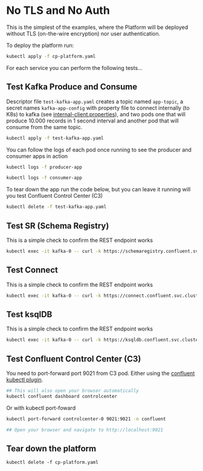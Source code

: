 # No TLS and No Auth

This is the simplest of the examples, where the Platform will be deployed without TLS (on-the-wire encryption) nor user authentication.

To deploy the platform run:

```bash
kubectl apply -f cp-platform.yaml
```

For each service you can perform the following tests...

## Test Kafka Produce and Consume

Descriptor file `test-kafka-app.yaml` creates a topic named `app-topic`, a secret names `kafka-app-config` with property file to connect internally (to K8s) to kafka (see [internal-client.properties](internal-client.properties)), and two pods one that will produce 10.000 records in 1 second interval and another pod that will consume from the same topic.

```bash
kubectl apply -f test-kafka-app.yaml
```

You can follow the logs of each pod once running to see the producer and consumer apps in action

```bash
kubectl logs -f producer-app

kubectl logs -f consumer-app
```

To tear down the app run the code below, but you can leave it running will you test Confluent Control Center (C3)

```bash
kubectl delete -f test-kafka-app.yaml
```

## Test SR (Schema Registry)

This is a simple check to confirm the REST endpoint works

```bash
kubectl exec -it kafka-0 -- curl -k https://schemaregistry.confluent.svc.cluster.local:8081/schemas/types
```

## Test Connect

This is a simple check to confirm the REST endpoint works

```bash
kubectl exec -it kafka-0 -- curl -k https://connect.confluent.svc.cluster.local:8083/
```

## Test ksqlDB

This is a simple check to confirm the REST endpoint works

```bash
kubectl exec -it kafka-0 -- curl -k https://ksqldb.confluent.svc.cluster.local:8088/info
```

## Test Confluent Control Center (C3)

You need to port-forward port 9021 from C3 pod. Either using the [confluent kubectl plugin](https://docs.confluent.io/operator/current/co-deploy-cfk.html#install-confluent-plugin).

```bash
## This will also open your browser automatically
kubectl confluent dashboard controlcenter
```

Or with kubectl port-foward

```bash
kubectl port-forward controlcenter-0 9021:9021 -n confluent

## Open your browser and navigate to http://localhost:9021
```

## Tear down the platform

```
kubectl delete -f cp-platform.yaml
```
